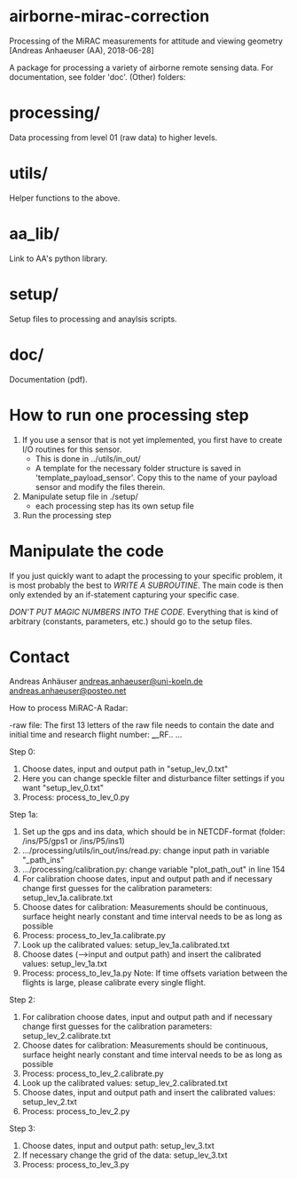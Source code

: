 # airborne-mirac-correction
Processing of the MiRAC measurements for attitude and viewing geometry
[Andreas Anhaeuser (AA), 2018-06-28]
 
A package for processing a variety of airborne remote sensing data. For
documentation, see folder 'doc'.  (Other) folders:

processing/
===========
Data processing from level 01 (raw data) to higher levels.

utils/
======
Helper functions to the above.

aa_lib/
=======
Link to AA's python library.

setup/
======
Setup files to processing and anaylsis scripts.

doc/
====
Documentation (pdf).

How to run one processing step
==============================

1) If you use a sensor that is not yet implemented, you first have to create
   I/O routines for this sensor.
   - This is done in ../utils/in_out/
   - A template for the necessary folder structure is saved in
     'template_payload_sensor'. Copy this to the name of your payload sensor
     and modify the files therein.
2) Manipulate setup file in ./setup/
   - each processing step has its own setup file
3) Run the processing step



Manipulate the code
===================
If you just quickly want to adapt the processing to your specific problem, it
is most probably the best to *WRITE A SUBROUTINE*. The main code is then only
extended by an if-statement capturing your specific case.

*DON'T PUT MAGIC NUMBERS INTO THE CODE.* Everything that is kind of arbitrary
(constants, parameters, etc.) should go to the setup files.


Contact
=======
Andreas Anhäuser
<andreas.anhaeuser@uni-koeln.de>
<andreas.anhaeuser@posteo.net>

How to process MiRAC-A Radar:

-raw file: The first 13 letters of the raw file needs to contain the date and initial time and research flight number: ******_******_RF.. ...

Step 0:
1. Choose dates, input and output path in "setup_lev_0.txt"  
2. Here you can change speckle filter and disturbance filter settings if you want "setup_lev_0.txt" 
3. Process: process_to_lev_0.py

Step 1a:
1. Set up the gps and ins data, which should be in NETCDF-format (folder: /ins/P5/gps1 or /ins/P5/ins1)
2. .../processing/utils/in_out/ins/read.py: change input path in variable "_path_ins"
3. .../processing/calibration.py: change variable "plot_path_out" in line 154
3. For calibration choose dates, input and output path and if necessary change first guesses for the calibration parameters: setup_lev_1a.calibrate.txt
4. Choose dates for calibration: Measurements should be continuous, surface height nearly constant and time interval needs to be as long as possible
5. Process: process_to_lev_1a.calibrate.py
6. Look up the calibrated values: setup_lev_1a.calibrated.txt
7. Choose dates (-->input and output path) and insert the calibrated values: setup_lev_1a.txt 
8. Process: process_to_lev_1a.py
Note: If time offsets variation between the flights is large, please calibrate every single flight.

Step 2:
1. For calibration choose dates, input and output path and if necessary change first guesses for the calibration parameters: setup_lev_2.calibrate.txt
2. Choose dates for calibration: Measurements should be continuous, surface height nearly constant and time interval needs to be as long as possible
3. Process: process_to_lev_2.calibrate.py 
4. Look up the calibrated values: setup_lev_2.calibrated.txt
5. Choose dates, input and output path and insert the calibrated values: setup_lev_2.txt
6. Process: process_to_lev_2.py

Step 3: 
1. Choose dates, input and output path: setup_lev_3.txt
2. If necessary change the grid of the data: setup_lev_3.txt
3. Process: process_to_lev_3.py
